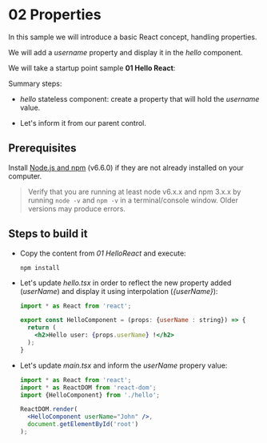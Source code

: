 # 02 Properties

In this sample we will introduce a basic React concept, handling properties.

We will add a _username_ property and display it in the _hello_ component.

We will take a startup point sample **01 Hello React**:

Summary steps:

- _hello_ stateless component: create a property that will hold the _username_ value.

- Let's inform it from our parent control.

## Prerequisites

Install [Node.js and npm](https://nodejs.org/en/) (v6.6.0) if they are not already installed on your computer.

> Verify that you are running at least node v6.x.x and npm 3.x.x by running `node -v` and `npm -v` in a terminal/console window. Older versions may produce errors.

## Steps to build it

- Copy the content from _01 HelloReact_ and execute:

  ```
  npm install
  ```

- Let's update _hello.tsx_ in order to reflect the new property added (_userName_) and display it using interpolation (_{userName}_):

  ```jsx
  import * as React from 'react';

  export const HelloComponent = (props: {userName : string}) => {
    return (
      <h2>Hello user: {props.userName} !</h2>
    );
  }
  ```

- Let's update _main.tsx_ and inform the _userName_ propery value:

  ```jsx
  import * as React from 'react';
  import * as ReactDOM from 'react-dom';
  import {HelloComponent} from './hello';

  ReactDOM.render(
    <HelloComponent userName="John" />,
    document.getElementById('root')
  );
  ```
